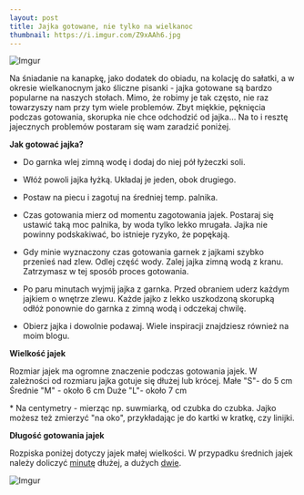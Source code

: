 ```yaml
---
layout: post
title: Jajka gotowane, nie tylko na wielkanoc
thumbnail: https://i.imgur.com/Z9xAAh6.jpg
---
```


![Imgur](https://i.imgur.com/Z9xAAh6.jpg)

Na śniadanie na kanapkę, jako dodatek do obiadu, na kolację do sałatki, a w okresie wielkanocnym jako śliczne pisanki - jajka gotowane są bardzo popularne na naszych stołach. Mimo, że robimy je tak często, nie raz towarzyszy nam przy tym wiele problemów. Zbyt miękkie, pęknięcia podczas gotowania, skorupka nie chce odchodzić od jajka... Na to i resztę jajecznych problemów postaram się wam zaradzić poniżej.

**Jak gotować jajka?**

- Do garnka wlej zimną wodę i dodaj do niej pół łyżeczki soli.

- Włóż powoli jajka łyżką. Układaj je jeden, obok drugiego.

- Postaw na piecu i zagotuj na średniej temp. palnika.

- Czas gotowania mierz od momentu zagotowania jajek. Postaraj się ustawić taką moc palnika, by woda tylko lekko mrugała. Jajka nie powinny podskakiwać, bo istnieje ryzyko, że popękają.

- Gdy minie wyznaczony czas gotowania garnek z jajkami szybko przenieś nad zlew. Odlej część wody. Zalej jajka zimną wodą z kranu. Zatrzymasz w tej sposób proces gotowania.

- Po paru minutach wyjmij jajka z garnka. Przed obraniem uderz każdym jajkiem o wnętrze zlewu. Każde jajko z lekko uszkodzoną skorupką odłóż ponownie do garnka z zimną wodą i odczekaj chwilę.

- Obierz jajka i dowolnie podawaj. Wiele inspiracji znajdziesz również na moim blogu.

**Wielkość jajek**

Rozmiar jajek ma ogromne znaczenie podczas gotowania jajek. W zależności od rozmiaru jajka gotuje się dłużej lub krócej.
Małe "S"- do 5 cm
Średnie "M" - około 6 cm
Duże "L"- około 7 cm

\* Na centymetry - mierząc np. suwmiarką, od czubka do czubka. Jajko możesz też zmierzyć "na oko", przykładając je do kartki w kratkę, czy linijki.

**Długość gotowania jajek**

Rozpiska poniżej dotyczy jajek małej wielkości. W przypadku średnich jajek należy doliczyć <u>minutę</u> dłużej, a dużych <u>dwie</u>.

![Imgur](https://i.imgur.com/et9Es6V.jpg)
